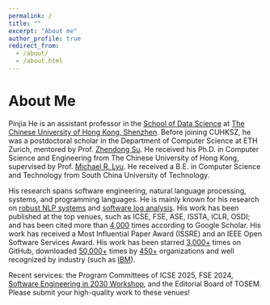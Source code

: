 ```yaml
---
permalink: /
title: ""
excerpt: "About me"
author_profile: true
redirect_from: 
  - /about/
  - /about.html
---
```


About Me
======
Pinjia He is an assistant professor in the [School of Data Science](https://sds.cuhk.edu.cn/en) at [The Chinese University of Hong Kong, Shenzhen](https://www.cuhk.edu.cn/en). Before joining CUHKSZ, he was a postdoctoral scholar in the Department of Computer Science at ETH Zurich, mentored by Prof. [Zhendong Su](http://web.cs.ucdavis.edu/~su/). He received his Ph.D. in Computer Science and Engineering from The Chinese University of Hong Kong, supervised by Prof. [Michael R. Lyu](https://www.cse.cuhk.edu.hk/lyu/home). He received a B.E. in Computer Science and Technology from South China University of Technology.

His research spans software engineering, natural language processing, systems, and programming languages. He is mainly known for his research on [robust NLP systems](https://github.com/RobustNLP) and [software log analysis](https://github.com/logpai). His work has been published at the top venues, such as ICSE, FSE, ASE, ISSTA, ICLR, OSDI; and has been cited more than [4,000](https://scholar.google.com/citations?user=vg0moI0AAAAJ&hl=en) times according to Google Scholar. His work has received a Most Influential Paper Award (ISSRE) and an IEEE Open Software Services Award. His work has been starred [3,000+](https://github.com/logpai) times on GitHub, downloaded [50,000+](https://zenodo.org/record/3227177) times by [450+](https://github.com/logpai/loghub/wiki/Loghub) organizations and well recognized by industry (such as [IBM](https://developer.ibm.com/blogs/how-mining-log-templates-can-help-ai-ops-in-cloud-scale-data-centers/)).

Recent services: the Program Committees of ICSE 2025, FSE 2024, [Software Engineering in 2030 Workshop](https://conf.researchr.org/home/2030-se), and the Editorial Board of TOSEM. Please submit your high-quality work to these venues!
